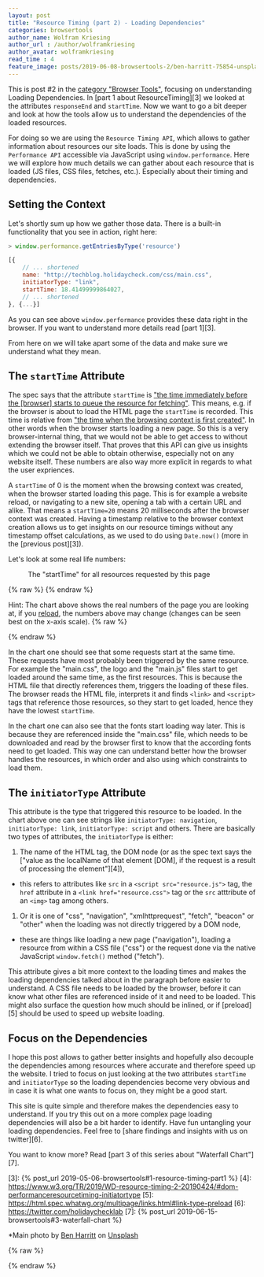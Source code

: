 ```yaml
---
layout: post
title: "Resource Timing (part 2) - Loading Dependencies"
categories: browsertools
author_name: Wolfram Kriesing
author_url : /author/wolframkriesing
author_avatar: wolframkriesing
read_time : 4
feature_image: posts/2019-06-08-browsertools-2/ben-harritt-75854-unsplash.jpg
---
```


This is post #2 in the [category "Browser Tools"][0], focusing on understanding Loading Dependencies. In [part 1 about ResourceTiming][3] we looked at the attributes `responseEnd` and `startTime`. Now we want to go a bit deeper and look at how the tools allow us to understand the dependencies of the loaded resources.

For doing so we are using the `Resource Timing API`, which allows to gather information about resources our site loads. This is done by using the `Performance API` accessible via JavaScript using `window.performance`. Here we will explore how much details we can gather about each resource that is loaded (JS files, CSS files, fetches, etc.). Especially about their timing and dependencies.

## Setting the Context

Let's shortly sum up how we gather those data. There is a built-in functionality that you see in action, right here:

```js
> window.performance.getEntriesByType('resource')
```

```js
[{
    // ... shortened
    name: "http://techblog.holidaycheck.com/css/main.css",
    initiatorType: "link",
    startTime: 18.41499999864027,
    // ... shortened
}, {...}]
```

As you can see above `window.performance` provides these data right in the browser. If you want to understand more details read [part 1][3].

From here on we will take apart some of the data and make sure we understand what they mean.

## The `startTime` Attribute

The spec says that the attribute `startTime` is ["the time immediately before the [browser] starts to queue the resource for fetching"][2]. This means, e.g. if the browser is about to load the HTML page the `startTime` is recorded. This time is relative from ["the time when the browsing context is first created"][1]. In other words when the browser starts loading a new page. So this is a very browser-internal thing, that we would not be able to get access to without extending the browser itself. That proves that this API can give us insights which we could not be able to obtain otherwise, especially not on any website itself. These numbers are also way more explicit in regards to what the user expriences.

A `startTime` of 0 is the moment when the browsing context was created, when the browser started loading this page. This is for example a website reload, or navigating to a new site, opening a tab with a certain URL and alike. That means a `startTime=20` means 20 milliseconds after the browser context was created. Having a timestamp relative to the browser context creation allows us to get insights on our resource timings without any timestamp offset calculations, as we used to do using `Date.now()` (more in the [previous post][3]).

Let's look at some real life numbers:

<figure id="chart-1">
    <figcaption>The "startTime" for all resources requested by this page</figcaption>
    <hc-chart id="waterfall-chart-1" style="height: 350px;"></hc-chart>
</figure>
{% raw %}
<script type="text/javascript">
  window.__loadChartFunctions__ = [];
  window.__loadChartFunctions__.push(() => {
    const chart = document.querySelector('#waterfall-chart-1');
    const resources = [
      ...window.performance.getEntriesByType('navigation'),
      ...window.performance.getEntriesByType('resource'),
    ];
    const startTimes = resources.map(
      resource => ({label: `${resource.name} - (initiatorType: ${resource.initiatorType})`, value: resource.startTime}));
    chart.updateChartData(startTimes);
  });
</script>
{% endraw %}

Hint: The chart above shows the real numbers of the page you are looking at, if you <a id="reload-link-1" href="{{ page.url }}?force-reload=0#chart-1">reload</a>, the numbers above may change (changes can be seen best on the x-axis scale).
{% raw %}
<script type="text/javascript">
  (() => {
    const anchor = document.querySelector('#reload-link-1');
    const href = anchor.getAttribute('href');
    const counter = +(new URL(location).searchParams.get('force-reload'));
    anchor.setAttribute('href', href.replace(/force-reload=\d+/, 'force-reload=' + (counter+1)));
  })()
</script>
{% endraw %}

In the chart one should see that some requests start at the same time. These requests have most probably been triggered by the same resource. For example the "main.css", the logo and the "main.js" files start to get loaded around the same time, as the first resources. This is because the HTML file that directly references them, triggers the loading of these files. The browser reads the HTML file, interprets it and finds `<link>` and `<script>` tags that reference those resources, so they start to get loaded, hence they have the lowest `startTime`. 

In the chart one can also see that the fonts start loading way later. This is because they are referenced inside the "main.css" file, which needs to be downloaded and read by the browser first to know that the according fonts need to get loaded. This way one can understand better how the browser handles the resources, in which order and also using which constraints to load them.

## The `initiatorType` Attribute

This attribute is the type that triggered this resource to be loaded. In the chart above one can see strings like `initiatorType: navigation`, `initiatorType: link`, `initiatorType: script` and others. There are basically two types of attributes, the `initiatorType` is either: 
1. The name of the HTML tag, the DOM node (or as the spec text says the ["value as the localName of that element [DOM], if the request is a result of processing the element"][4]),
  * this refers to attributes like `src` in a `<script src="resource.js">` tag, the `href` attribute in a `<link href="resource.css">` tag or the `src` atttribute of an `<img>` tag among others.
1. Or it is one of "css", "navigation", "xmlhttprequest", "fetch", "beacon" or "other" when the loading was not directly triggered by a DOM node,
  * these are things like loading a new page ("navigation"), loading a resource from within a CSS file ("css") or the request done via the native JavaScript `window.fetch()` method ("fetch").

This attribute gives a bit more context to the loading times and makes the loading dependencies talked about in the paragraph before easier to understand. A CSS file needs to be loaded by the browser, before it can know what other files are referenced inside of it and need to be loaded. This might also surface the question how much should be inlined, or if [preload][5] should be used to speed up website loading.

## Focus on the Dependencies

I hope this post allows to gather better insights and hopefully also decouple the dependencies among resources where accurate and therefore speed up the website. I tried to focus on just looking at the two attributes `startTime` and `initiatorType` so the loading dependencies become very obvious and in case it is what one wants to focus on, they might be a good start. 

This site is quite simple and therefore makes the dependencies easy to understand. If you try this out on a more complex page loading dependencies will also be a bit harder to identify. Have fun untangling your loading dependencies. Feel free to [share findings and insights with us on twitter][6].

You want to know more? Read [part 3 of this series about "Waterfall Chart"][7].

[0]: /category/browsertools
[1]: https://www.w3.org/TR/hr-time-2/#dfn-time-origin
[2]: https://www.w3.org/TR/2019/WD-resource-timing-2-20190424/#sec-performanceresourcetiming
[3]: {% post_url 2019-05-06-browsertools#1-resource-timing-part1 %}
[4]: https://www.w3.org/TR/2019/WD-resource-timing-2-20190424/#dom-performanceresourcetiming-initiatortype
[5]: https://html.spec.whatwg.org/multipage/links.html#link-type-preload
[6]: https://twitter.com/holidaychecklab
[7]: {% post_url 2019-06-15-browsertools#3-waterfall-chart %}

*Main photo by <a href="https://unsplash.com/photos/4W92z8cNQ_c?utm_source=unsplash&utm_medium=referral&utm_content=creditCopyText">Ben Harritt</a> on <a href="https://unsplash.com/?utm_source=unsplash&utm_medium=referral&utm_content=creditCopyText">Unsplash</a><br />

{% raw %}
<script type="text/javascript">
  (() => {
    const onLoaded = () => {
      window.customElements.whenDefined('hc-chart').then(() => {
        window.addEventListener('load', () => {
          window.__loadChartFunctions__.forEach(fn => fn());
        });
      });
    };
    const scriptTag = document.createElement('script');
    scriptTag.onload = onLoaded;
    scriptTag.setAttribute('type', 'module');
    scriptTag.setAttribute('src', 'https://holidaycheck.github.io/hc-live-chart-component/HcChart.js');
    document.head.insertBefore(scriptTag, document.head.childNodes[0]);
  })();
</script>
{% endraw %}

